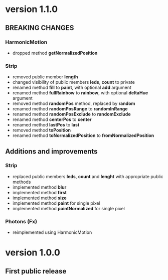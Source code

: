 # version 1.1.0

## BREAKING CHANGES

### HarmonicMotion
- dropped method **getNormalizedPosition**

### Strip
- removed public member **length**
- changed visibility of public members **leds**, **count** to private
- renamed method **fill** to **paint**, with optional **add** argument
- renamed method **fullRainbow** to **rainbow**, with optional **deltaHue** argument
- removed method **randomPos** method, replaced by **random**
- renamed method **randomPosRange** to **randomInRange**
- renamed method **randomPosExclude** to **randomExclude**
- renamed method **centerPos** to **center**
- renamed method **lastPos** to **last**
- removed method **toPosition**
- renamed method **toNormalizedPosition** to **fromNormalizedPosition**

## Additions and improvements

### Strip
- replaced public members **leds**, **count** and **lenght** with appropriate public methods
- implemented method **blur**
- implemented method **first**
- implemented method **size**
- implemented method **paint** for single pixel
- implemented method **paintNormalized** for single pixel

### Photons (Fx)
- reimplemented using HarmonicMotion

# version 1.0.0

## First public release

